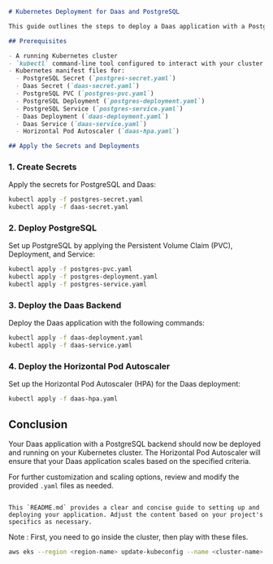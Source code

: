 ```markdown
# Kubernetes Deployment for Daas and PostgreSQL

This guide outlines the steps to deploy a Daas application with a PostgreSQL database on a Kubernetes cluster. The deployment includes setting up secrets, persistent volume claims, deployments, services, and a Horizontal Pod Autoscaler (HPA).

## Prerequisites

- A running Kubernetes cluster
- `kubectl` command-line tool configured to interact with your cluster
- Kubernetes manifest files for:
  - PostgreSQL Secret (`postgres-secret.yaml`)
  - Daas Secret (`daas-secret.yaml`)
  - PostgreSQL PVC (`postgres-pvc.yaml`)
  - PostgreSQL Deployment (`postgres-deployment.yaml`)
  - PostgreSQL Service (`postgres-service.yaml`)
  - Daas Deployment (`daas-deployment.yaml`)
  - Daas Service (`daas-service.yaml`)
  - Horizontal Pod Autoscaler (`daas-hpa.yaml`)

## Apply the Secrets and Deployments
```

### 1. Create Secrets

Apply the secrets for PostgreSQL and Daas:

```bash
kubectl apply -f postgres-secret.yaml
kubectl apply -f daas-secret.yaml
```

### 2. Deploy PostgreSQL

Set up PostgreSQL by applying the Persistent Volume Claim (PVC), Deployment, and Service:

```bash
kubectl apply -f postgres-pvc.yaml
kubectl apply -f postgres-deployment.yaml
kubectl apply -f postgres-service.yaml
```

### 3. Deploy the Daas Backend

Deploy the Daas application with the following commands:

```bash
kubectl apply -f daas-deployment.yaml
kubectl apply -f daas-service.yaml
```

### 4. Deploy the Horizontal Pod Autoscaler

Set up the Horizontal Pod Autoscaler (HPA) for the Daas deployment:

```bash
kubectl apply -f daas-hpa.yaml
```

## Conclusion

Your Daas application with a PostgreSQL backend should now be deployed and running on your Kubernetes cluster. The Horizontal Pod Autoscaler will ensure that your Daas application scales based on the specified criteria.

For further customization and scaling options, review and modify the provided `.yaml` files as needed.

```

This `README.md` provides a clear and concise guide to setting up and deploying your application. Adjust the content based on your project's specifics as necessary.
```

Note : First, you need to go inside the cluster, then play with these files.

```bash
aws eks --region <region-name> update-kubeconfig --name <cluster-name>
```
